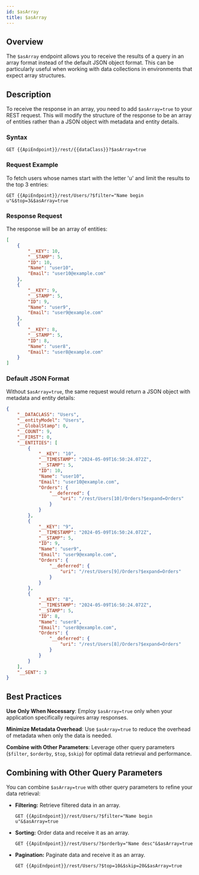 ```yaml
---
id: $asArray
title: $asArray
---
```



## Overview

The `$asArray` endpoint allows you to receive the results of a query in an array format instead of the default JSON object format. This can be particularly useful when working with data collections in environments that expect array structures.

## Description

To receive the response in an array, you need to add `$asArray=true` to your REST request. This will modify the structure of the response to be an array of entities rather than a JSON object with metadata and entity details.

### Syntax

```
GET {{ApiEndpoint}}/rest/{{dataClass}}?$asArray=true
```

### Request Example

To fetch users whose names start with the letter 'u' and limit the results to the top 3 entries:

```
GET {{ApiEndpoint}}/rest/Users/?$filter="Name begin u"&$top=3&$asArray=true
```

### Response Request

The response will be an array of entities:

```json
[
    {
        "__KEY": 10,
        "__STAMP": 5,
        "ID": 10,
        "Name": "user10",
        "Email": "user10@example.com"
    },
    {
        "__KEY": 9,
        "__STAMP": 5,
        "ID": 9,
        "Name": "user9",
        "Email": "user9@example.com"
    },
    {
        "__KEY": 8,
        "__STAMP": 5,
        "ID": 8,
        "Name": "user8",
        "Email": "user8@example.com"
    }
]
```

### Default JSON Format

Without `$asArray=true`, the same request would return a JSON object with metadata and entity details:

```json
{
    "__DATACLASS": "Users",
    "__entityModel": "Users",
    "__GlobalStamp": 0,
    "__COUNT": 9,
    "__FIRST": 0,
    "__ENTITIES": [
        {
            "__KEY": "10",
            "__TIMESTAMP": "2024-05-09T16:50:24.072Z",
            "__STAMP": 5,
            "ID": 10,
            "Name": "user10",
            "Email": "user10@example.com",
            "Orders": {
                "__deferred": {
                    "uri": "/rest/Users[10]/Orders?$expand=Orders"
                }
            }
        },
        {
            "__KEY": "9",
            "__TIMESTAMP": "2024-05-09T16:50:24.072Z",
            "__STAMP": 5,
            "ID": 9,
            "Name": "user9",
            "Email": "user9@example.com",
            "Orders": {
                "__deferred": {
                    "uri": "/rest/Users[9]/Orders?$expand=Orders"
                }
            }
        },
        {
            "__KEY": "8",
            "__TIMESTAMP": "2024-05-09T16:50:24.072Z",
            "__STAMP": 5,
            "ID": 8,
            "Name": "user8",
            "Email": "user8@example.com",
            "Orders": {
                "__deferred": {
                    "uri": "/rest/Users[8]/Orders?$expand=Orders"
                }
            }
        }
    ],
    "__SENT": 3
}
```

## Best Practices

**Use Only When Necessary**: Employ `$asArray=true` only when your application specifically requires array responses.

**Minimize Metadata Overhead**: Use `$asArray=true` to reduce the overhead of metadata when only the data is needed.

**Combine with Other Parameters**: Leverage other query parameters (`$filter`, `$orderby`, `$top`, `$skip`) for optimal data retrieval and performance.



## Combining with Other Query Parameters

You can combine `$asArray=true` with other query parameters to refine your data retrieval:

- **Filtering:** Retrieve filtered data in an array.
  ```
  GET {{ApiEndpoint}}/rest/Users/?$filter="Name begin u"&$asArray=true
  ```

- **Sorting:** Order data and receive it as an array.
  ```
  GET {{ApiEndpoint}}/rest/Users/?$orderby="Name desc"&$asArray=true
  ```

- **Pagination:** Paginate data and receive it as an array.
  ```
  GET {{ApiEndpoint}}/rest/Users/?$top=10&$skip=20&$asArray=true
  ```
